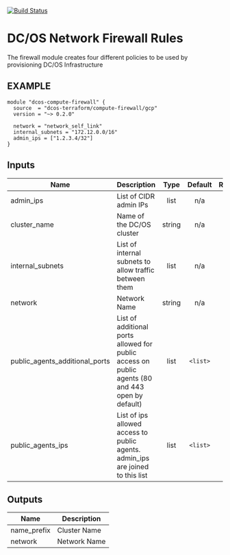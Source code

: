 [![Build Status](https://jenkins-terraform.mesosphere.com/service/dcos-terraform-jenkins/job/dcos-terraform/job/terraform-gcp-compute-firewall/job/master/badge/icon)](https://jenkins-terraform.mesosphere.com/service/dcos-terraform-jenkins/job/dcos-terraform/job/terraform-gcp-compute-firewall/job/master/)
# DC/OS Network Firewall Rules

The firewall module creates four different policies to be used by provisioning DC/OS Infrastructure

## EXAMPLE

```hcl
module "dcos-compute-firewall" {
  source  = "dcos-terraform/compute-firewall/gcp"
  version = "~> 0.2.0"

  network = "network_self_link"
  internal_subnets = "172.12.0.0/16"
  admin_ips = ["1.2.3.4/32"]
}
```

## Inputs

| Name | Description | Type | Default | Required |
|------|-------------|:----:|:-----:|:-----:|
| admin\_ips | List of CIDR admin IPs | list | n/a | yes |
| cluster\_name | Name of the DC/OS cluster | string | n/a | yes |
| internal\_subnets | List of internal subnets to allow traffic between them | list | n/a | yes |
| network | Network Name | string | n/a | yes |
| public\_agents\_additional\_ports | List of additional ports allowed for public access on public agents (80 and 443 open by default) | list | `<list>` | no |
| public\_agents\_ips | List of ips allowed access to public agents. admin_ips are joined to this list | list | `<list>` | no |

## Outputs

| Name | Description |
|------|-------------|
| name\_prefix | Cluster Name |
| network | Network Name |

